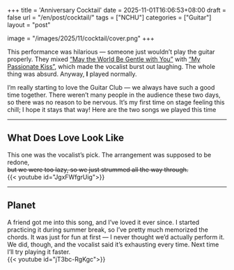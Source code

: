 +++
title = 'Anniversary Cocktail'
date = 2025-11-01T16:06:53+08:00
draft = false
url = "/en/post/cocktail/"
tags = ["NCHU"]
categories = ["Guitar"]
layout = "post"

image = "/images/2025/11/cocktail/cover.png"
+++

This performance was hilarious — someone just wouldn’t play the guitar properly. They mixed [“May the World Be Gentle with You”](https://www.youtube.com/watch?v=boETEUNxZJY) with [“My Passionate Kiss”](https://www.youtube.com/shorts/T0M6coupdGc), which made the vocalist burst out laughing. The whole thing was absurd. Anyway, **I** played normally.

I’m really starting to love the Guitar Club — we always have such a good time together. There weren’t many people in the audience these two days, so there was no reason to be nervous. It’s my first time on stage feeling this chill; I hope it stays that way! Here are the two songs we played this time

---

## What Does Love Look Like
This one was the vocalist’s pick. The arrangement was supposed to be redone,  
~~but we were too lazy, so we just strummed all the way through.~~  
{{< youtube id="JgxFWfgrUig">}}

---

## Planet
A friend got me into this song, and I’ve loved it ever since. I started practicing it during summer break, so I’ve pretty much memorized the chords. It was just for fun at first — I never thought we’d actually perform it. We did, though, and the vocalist said it’s exhausting every time. Next time I’ll try playing it faster.  
{{< youtube id="jT3bc-RgKgc">}}
